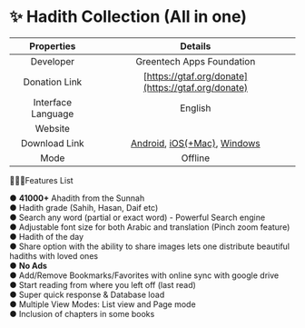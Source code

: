 # ✨ Hadith Collection (All in one)

|     Properties     |                                                                                                                            Details                                                                                                                            |
| :----------------: | :-----------------------------------------------------------------------------------------------------------------------------------------------------------------------------------------------------------------------------------------------------------: |
|      Developer     |                                                                                                                   Greentech Apps Foundation                                                                                                                   |
|    Donation Link   |                                                                                                       [https://gtaf.org/donate](https://gtaf.org/donate)                                                                                                      |
| Interface Language |                                                                                                                            English                                                                                                                            |
|       Website      |                                                                                                                                                                                                                                                               |
|    Download Link   | [Android](https://play.google.com/store/apps/details?id=com.greentech.hadith), [iOS(+Mac)](https://itunes.apple.com/app/id1511696610), [Windows](https://direct-download-apps.s3.us-east-2.amazonaws.com/hadith/Hadith+Collection+All+In+One+v1.0000%2B1.zip) |
|        Mode        |                                                                                                                            Offline                                                                                                                            |

💁🏽‍♂️Features List

● **41000+** Ahadith from the Sunnah\
● Hadith grade (Sahih, Hasan, Daif etc)\
● Search any word (partial or exact word) - Powerful Search engine\
● Adjustable font size for both Arabic and translation (Pinch zoom feature)\
● Hadith of the day\
● Share option with the ability to share images lets one distribute beautiful hadiths with loved ones\
● **No Ads**\
● Add/Remove Bookmarks/Favorites with online sync with google drive\
● Start reading from where you left off (last read)\
● Super quick response & Database load\
● Multiple View Modes: List view and Page mode\
● Inclusion of chapters in some books
